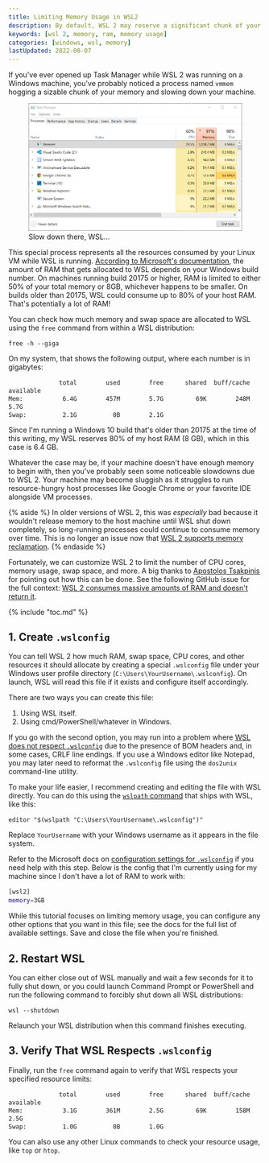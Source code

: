 ```yaml
---
title: Limiting Memory Usage in WSL2
description: By default, WSL 2 may reserve a significant chunk of your host RAM. Thankfully, we can limit its memory usage with a .wslconfig file.
keywords: [wsl 2, memory, ram, memory usage]
categories: [windows, wsl, memory]
lastUpdated: 2022-08-07
---
```


If you've ever opened up Task Manager while WSL 2 was running on a Windows machine, you've probably noticed a process named `vmmem` hogging a sizable chunk of your memory and slowing down your machine.

<figure>
<img src="./images/vmmem.png" alt="A Task Manager window showing the CPU, memory, and hard disk usage among various processes. The top process is Vmmem, with CPU usage of 29.5% and a whopping 5.1 GB memory used." sizes="100vw" />
<figcaption>Slow down there, WSL...</figcaption>
</figure>

This special process represents all the resources consumed by your Linux VM while WSL is running. [According to Microsoft's documentation](https://docs.microsoft.com/en-us/windows/wsl/wsl-config#configuration-setting-for-wslconfig), the amount of RAM that gets allocated to WSL depends on your Windows build number. On machines running build 20175 or higher, RAM is limited to either 50% of your total memory or 8GB, whichever happens to be smaller. On builds older than 20175, WSL could consume up to 80% of your host RAM. That's potentially a lot of RAM!

You can check how much memory and swap space are allocated to WSL using the `free` command from within a WSL distribution:

``` {data-copyable=true}
free -h --giga
```

On my system, that shows the following output, where each number is in gigabytes:

```
              total        used        free      shared  buff/cache   available
Mem:           6.4G        457M        5.7G         69K        248M        5.7G
Swap:          2.1G          0B        2.1G
```

Since I'm running a Windows 10 build that's older than 20175 at the time of this writing, my WSL reserves 80% of my host RAM (8 GB), which in this case is 6.4 GB.

Whatever the case may be, if your machine doesn't have enough memory to begin with, then you've probably seen some noticeable slowdowns due to WSL 2. Your machine may become sluggish as it struggles to run resource-hungry host processes like Google Chrome or your favorite IDE alongside VM processes.

{% aside %}
In older versions of WSL 2, this was *especially* bad because it wouldn't release memory to the host machine until WSL shut down completely, so long-running processes could continue to consume memory over time. This is no longer an issue now that [WSL 2 supports memory reclamation](https://devblogs.microsoft.com/commandline/memory-reclaim-in-the-windows-subsystem-for-linux-2/).
{% endaside %}

Fortunately, we can customize WSL 2 to limit the number of CPU cores, memory usage, swap space, and more. A big thanks to [Apostolos Tsakpinis](https://github.com/microsoft/WSL/issues/4166#issuecomment-526725261) for pointing out how this can be done. See the following GitHub issue for the full context: [WSL 2 consumes massive amounts of RAM and doesn't return it](https://github.com/microsoft/WSL/issues/4166).

{% include "toc.md" %}

## 1. Create `.wslconfig`

You can tell WSL 2 how much RAM, swap space, CPU cores, and other resources it should allocate by creating a special `.wslconfig` file under your Windows user profile directory (`C:\Users\YourUsername\.wslconfig`). On launch, WSL will read this file if it exists and configure itself accordingly.

There are two ways you can create this file:

1. Using WSL itself.
2. Using cmd/PowerShell/whatever in Windows.

If you go with the second option, you may run into a problem where [WSL does not respect `.wslconfig`](https://superuser.com/a/1697991/910187) due to the presence of BOM headers and, in some cases, CRLF line endings. If you use a Windows editor like Notepad, you may later need to reformat the `.wslconfig` file using the `dos2unix` command-line utility.

To make your life easier, I recommend creating and editing the file with WSL directly. You can do this using the [`wslpath` command](https://devblogs.microsoft.com/commandline/windows10v1803/#interoperability) that ships with WSL, like this:

``` {data-copyable=true}
editor "$(wslpath "C:\Users\YourUsername\.wslconfig")"
```

Replace `YourUsername` with your Windows username as it appears in the file system.

Refer to the Microsoft docs on [configuration settings for `.wslconfig`](https://docs.microsoft.com/en-us/windows/wsl/wsl-config#configuration-setting-for-wslconfig) if you need help with this step. Below is the config that I'm currently using for my machine since I don't have a lot of RAM to work with:

```bash {data-file="C:\Users\YourUsername\.wslconfig" data-copyable=true}
[wsl2]
memory=3GB
```

While this tutorial focuses on limiting memory usage, you can configure any other options that you want in this file; see the docs for the full list of available settings. Save and close the file when you're finished.

## 2. Restart WSL

You can either close out of WSL manually and wait a few seconds for it to fully shut down, or you could launch Command Prompt or PowerShell and run the following command to forcibly shut down all WSL distributions:

``` {data-copyable=true}
wsl --shutdown
```

Relaunch your WSL distribution when this command finishes executing.

## 3. Verify That WSL Respects `.wslconfig`

Finally, run the `free` command again to verify that WSL respects your specified resource limits:

```
              total        used        free      shared  buff/cache   available
Mem:           3.1G        361M        2.5G         69K        158M        2.5G
Swap:          1.0G          0B        1.0G
```

You can also use any other Linux commands to check your resource usage, like `top` or `htop`.
